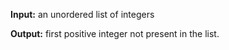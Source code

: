 **Input:** an unordered list of integers

**Output:** first positive integer not present in the list.